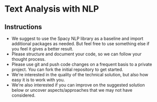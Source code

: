 # Text Analysis with NLP

## Instructions

* We suggest to use the Spacy NLP library as a baseline and import additional packages as needed. But feel free to use something else if you feel it gives a better result.
* Please structure and document your code, so we can follow your thought process.
* Please use git and push code changes on a frequent basis to a private project. You can fork the initial repository to get started.
* We're interested in the quality of the technical solution, but also how easy it is to work with you.
* We're also interested if you can improve on the suggested solution below or uncover aspects/approaches that we may not have considered.